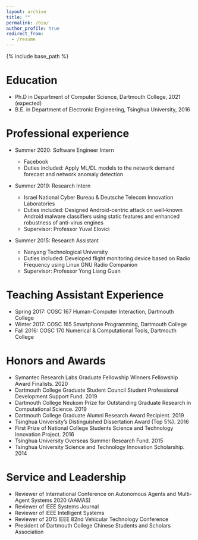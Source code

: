 ```yaml
---
layout: archive
title: ""
permalink: /bio/
author_profile: true
redirect_from:
  - /resume
---
```


{% include base_path %}

Education
======
* Ph.D in Department of Computer Science, Dartmouth College, 2021 (expected)
* B.E. in Department of Electronic Engineering, Tsinghua University, 2016

Professional experience
======
* Summer 2020: Software Engineer Intern
  * Facebook
  * Duties included: Apply ML/DL models to the network demand forecast and network anomaly detection

* Summer 2019: Research Intern
  * Israel National Cyber Bureau & Deutsche Telecom Innovation Laboratories
  * Duties included: Designed Android-centric attack on well-known Android malware classifiers using static features and enhanced robustness of anti-virus engines
  * Supervisor: Professor Yuval Elovici

* Summer 2015: Research Assistant
  * Nanyang Technological University
  * Duties included: Developed flight monitoring device based on Radio Frequency using Linux GNU Radio Companion
  * Supervisor: Professor Yong Liang Guan

Teaching Assistant Experience
======
* Spring 2017: COSC 167 Human-Computer Interaction, Dartmouth College
* Winter 2017: COSC 165 Smartphone Programming, Dartmouth College
* Fall 2016: COSC 170 Numerical & Computational Tools, Dartmouth College

Honors and Awards 
======
* Symantec Research Labs Graduate Fellowship Winners Fellowship Award Finalists. 2020
* Dartmouth College Graduate Student Council Student Professional Development Support Fund. 2019 
* Dartmouth College Neukom Prize for Outstanding Graduate Research in Computational Science. 2019  
* Dartmouth College Graduate Alumni Research Award Recipient. 2019  
* Tsinghua University’s Distinguished Dissertation Award (Top 5%). 2016 
* First Prize of National College Students Science and Technology Innovation Project. 2016
* Tsinghua University Overseas Summer Research Fund. 2015
* Tsinghua University Science and Technology Innovation Scholarship. 2014

Service and Leadership
======
* Reviewer of International Conference on Autonomous Agents and Multi-Agent Systems 2020 (AAMAS) 
* Reviewer of IEEE Systems Journal
* Reviewer of IEEE Intelligent Systems
* Reviewer of 2015 IEEE 82nd Vehicular Technology Conference
* President of Dartmouth College Chinese Students and Scholars Association
